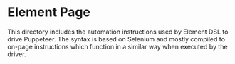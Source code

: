 # Element Page

This directory includes the automation instructions used by Element DSL to drive Puppeteer. The syntax is based on Selenium and mostly compiled to on-page instructions which function in a similar way when executed by the driver.

